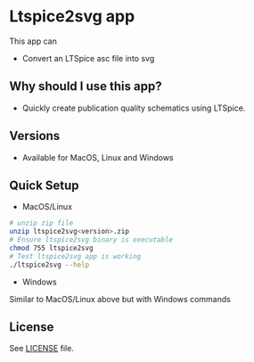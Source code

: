 Ltspice2svg app
======================

This app can

- Convert an LTSpice asc file into svg

Why should I use this app?
-----
- Quickly create publication quality schematics using LTSpice. 


Versions
--------
- Available for MacOS, Linux and Windows

Quick Setup
-----------

- MacOS/Linux

```bash
# unzip zip file
unzip ltspice2svg<version>.zip
# Ensure ltspice2svg binary is executable
chmod 755 ltspice2svg
# Test ltspice2svg app is working
./ltspice2svg --help
```

- Windows

Similar to MacOS/Linux above but with Windows commands


License
-------

See [LICENSE](LICENSE) file.
